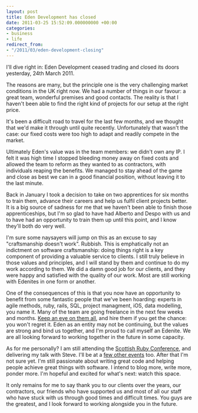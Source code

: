 ```yaml
---
layout: post
title: Eden Development has closed
date: 2011-03-25 15:52:09.000000000 +00:00
categories:
- business
- life
redirect_from:
- "/2011/03/eden-development-closing"
---
```

I'll dive right in: Eden Development ceased trading and closed its doors yesterday, 24th March 2011.

The reasons are many, but the principle one is the very challenging market conditions in the UK right now. We had a number of things in our favour: a great team, wonderful premises and good contacts. The reality is that I haven't been able to find the right kind of projects for our setup at the right price.

It's been a difficult road to travel for the last few months, and we thought that we'd make it through until quite recently. Unfortunately that wasn't the case: our fixed costs were too high to adapt and readily compete in the market.

Ultimately Eden's value was in the team members: we didn't own any IP. I felt it was high time I stopped bleeding money away on fixed costs and allowed the team to reform as they wanted to as contractors, with individuals reaping the benefits. We managed to stay ahead of the game and close as best we can in a good financial position, without leaving it to the last minute.

Back in January I took a decision to take on two apprentices for six months to train them, advance their careers and help us fulfil client projects better. It is a big source of sadness for me that we haven't been able to finish those apprenticeships, but I'm so glad to have had Alberto and Despo with us and to have had an opportunity to train them up until this point, and I know they'll both do very well.

I'm sure some naysayers will jump on this as an excuse to say "craftsmanship doesn't work". Rubbish. This is emphatically not an indictment on software craftsmanship: doing things right is a key component of providing a valuable service to clients. I still truly believe in those values and principles, and I will stand by them and continue to do my work according to them. We did a damn good job for our clients, and they were happy and satisfied with the quality of our work. Most are still working with Edenites in one form or another.

One of the consequences of this is that you now have an opportunity to benefit from some fantastic people that we've been hoarding: experts in agile methods, ruby, rails, SQL, project managment, iOS, data modelling, you name it. Many of the team are going freelance in the next few weeks and months. [Keep an eye on them all](http://twitter.com/chrismdp/edenites), and hire them if you get the chance: you won't regret it. Eden as an entity may not be continuing, but the values are strong and bind us together, and I'm proud to call myself an Edenite. We are all looking forward to working together in the future in some capacity.

As for me personally? I am still attending the [Scottish Ruby Conference](http://scottishrubyconference.com/), and delivering my talk with Steve. I'll be at a [few other events](http://lanyrd.com/people/chrismdp/) too. After that I'm not sure yet. I'm still passionate about writing great code and helping people achieve great things with software. I intend to blog more, write more, ponder more. I'm hopeful and excited for what's next: watch this space.

It only remains for me to say thank you to our clients over the years, our contractors, our friends who have supported us and most of all our staff who have stuck with us through good times and difficult times. You guys are the greatest, and I look forward to working alongside you in the future.
